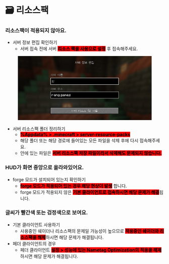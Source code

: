 # 🗃️ 리소스팩

### **리소스팩이 적용되지 않아요.**

* 서버 정보 편집 확인하기
  * 서버 접속 전에 서버 <mark style="background-color:red;">**리소스 팩을 사용으로 설정**</mark> 후 접속해주세요.

<figure><img src="../.gitbook/assets/image.png" alt=""><figcaption></figcaption></figure>

* 서버 리소스팩 폴더 정리하기
  * <mark style="background-color:red;">**%Appdata% > .minecraft > server-resource-packs**</mark>
  * 해당 폴더 또는 해당 경로에 들어있는 모든 파일을 삭제 후에 다시 접속해주세요.
  * 안에 있는 파일은 <mark style="background-color:red;">**서버 리소스팩 저장 파일이라서 삭제해도 문제되지 않습니다.**</mark>



### **HUD가 화면 중앙으로 올라와있어요.**

* forge 모드가 설치되어 있는지 확인하기
  * <mark style="background-color:red;">**forge 모드가 적용되어 있는 경우 해당 현상이 발생**</mark> 합니다.
  * forge 모드가 적용되지 않은 <mark style="background-color:red;">**기본 클라이언트로 접속하시면 해당 문제가 해결**</mark>됩니다.



### **글씨가 빨간색 또는 검정색으로 보여요.**

* 기본 클라이언트 사용하기
  * 사용중인 쉐이더나 리소스팩의 문제일 가능성이 높으므로 <mark style="background-color:red;">**적용중인 쉐이더와 리소스팩을 해제**</mark>하시면 해당 문제가 해결됩니다.
* 페더 클라이언트의 경우
  * 페더 클라이언트 <mark style="background-color:red;">**설정 > 성능에 있는 Nametag Optimization의 적용을 해제**</mark>하시면 해당 문제가 해결됩니다.

